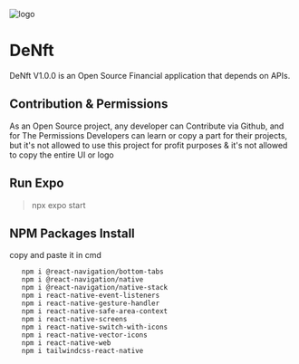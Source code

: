 ![logo](https://user-images.githubusercontent.com/51417264/217875140-47caba40-3c32-4bb8-8e47-a9d23439fbbb.png)

# DeNft
DeNft V1.0.0 is an Open Source Financial application that depends on APIs.

## Contribution & Permissions
As an Open Source project, any developer can Contribute via Github, and for The Permissions Developers can learn or copy a part for their projects,
but it's not allowed to use this project for profit purposes & it's not allowed to copy the entire UI or logo

## Run Expo
> npx expo start

## NPM Packages Install 
 copy and paste it in cmd 
 ```
    npm i @react-navigation/bottom-tabs
    npm i @react-navigation/native
    npm i @react-navigation/native-stack
    npm i react-native-event-listeners
    npm i react-native-gesture-handler
    npm i react-native-safe-area-context
    npm i react-native-screens
    npm i react-native-switch-with-icons
    npm i react-native-vector-icons
    npm i react-native-web
    npm i tailwindcss-react-native
```
